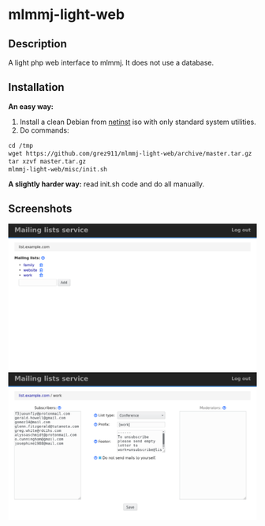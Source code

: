 # mlmmj-light-web

## Description

A light php web interface to mlmmj. It does not use a database.

## Installation

**An easy way:**
1. Install a clean Debian from [netinst](https://www.debian.org/CD/netinst/) iso with only standard system utilities.
2. Do commands:

```
cd /tmp
wget https://github.com/grez911/mlmmj-light-web/archive/master.tar.gz
tar xzvf master.tar.gz
mlmmj-light-web/misc/init.sh
```

**A slightly harder way:** read init.sh code and do all manually.

## Screenshots

![](misc/move/screenshot_0.png?raw=true)
![](misc/move/screenshot_1.png?raw=true)
